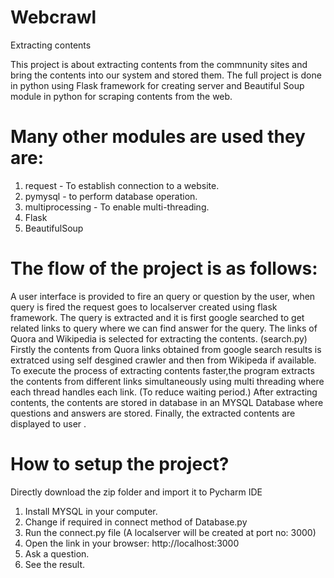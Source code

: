 # Webcrawl
Extracting contents

This project is about extracting contents from the commnunity sites and bring the contents into our system and stored them.
The full project is done in python using Flask framework for creating server and Beautiful Soup module in python for scraping contents from the web.

# Many other modules are used they are:
1) request - To establish connection to a website.
2) pymysql - to perform database operation.
3) multiprocessing - To enable multi-threading.
4) Flask
5) BeautifulSoup

# The flow of the project is as follows:
A user interface is provided to fire an query or question by the user, when query is fired the request goes to localserver created using flask framework.
The query is extracted and it is first google searched to get related links to query where we can find answer for the query. The links of Quora and Wikipedia is selected for extracting the contents. (search.py)
Firstly the contents from Quora links obtained from google search results is extratced using self desgined crawler and then from Wikipeda if available.
To execute the process of extracting contents faster,the program extracts the contents from different links simultaneously using multi threading where each thread handles each link. (To reduce waiting period.)
After extracting contents, the contents are stored in database in an MYSQL Database where questions and answers are stored.
Finally, the extracted contents are displayed to user .


# How to setup the project?
Directly download the zip folder and import it to Pycharm IDE

1) Install MYSQL in your computer.
2) Change if required in connect method of Database.py
3) Run the connect.py file (A localserver will be created at port no: 3000)
4) Open the link in your browser: http://localhost:3000
4) Ask a question.
5) See the result.
